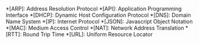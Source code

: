 *[ARP]: Address Resolution Protocol
*[API]: Application Programming Interface
*[DHCP]: Dynamic Host Configuration Protocol
*[DNS]: Domain Name System
*[IP]: Internet Protocol
*[JSON]: Javascript Object Notation
*[MAC]: Medium Access Control
*[NAT]: Network Address Translation
*[RTT]: Round Trip Time
*[URL]: Uniform Resource Locator